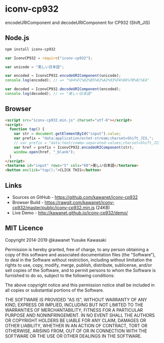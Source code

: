 # iconv-cp932

encodeURIComponent and decodeURIComponent for CP932 (Shift_JIS)

## Node.js

```sh
npm install iconv-cp932
```

```js
var IconvCP932 = require("iconv-cp932");

var unicode = "美しい日本語";

var encoded = IconvCP932.encodeURIComponent(unicode);
console.log(encoded); // => "%94%FC%82%B5%82%A2%93%FA%96%7B%8C%EA"

var decoded = IconvCP932.decodeURIComponent(encoded);
console.log(decoded); // => "美しい日本語"
```

## Browser

```html
<script src="iconv-cp932.min.js" charset="utf-8"></script>
<script>
  function tap() {
    var str = document.getElementById("input").value;
    var prefix = "data:application/octet-stream;charset=Shift_JIS,";
    // var prefix = "data:text/comma-separated-values;charset=Shift_JIS,";
    var href = prefix + IconvCP932.encodeURIComponent(str);
    window.open(href, "_blank");
  }
</script>
<textarea id="input" rows="5" cols="60">美しい日本語</textarea>
<button onclick="tap();">CLICK THIS</button>
```

## Links

- Sources on GitHub - https://github.com/kawanet/iconv-cp932
- Browser Build - https://rawgit.com/kawanet/iconv-cp932/master/public/iconv-cp932.min.js (24KB)
- Live Demo - http://kawanet.github.io/iconv-cp932/demo/

## MIT Licence

Copyright 2014-2019 @kawanet Yusuke Kawasaki

Permission is hereby granted, free of charge, to any person obtaining
a copy of this software and associated documentation files (the
"Software"), to deal in the Software without restriction, including
without limitation the rights to use, copy, modify, merge, publish,
distribute, sublicense, and/or sell copies of the Software, and to
permit persons to whom the Software is furnished to do so, subject to
the following conditions:

The above copyright notice and this permission notice shall be
included in all copies or substantial portions of the Software.

THE SOFTWARE IS PROVIDED "AS IS", WITHOUT WARRANTY OF ANY KIND,
EXPRESS OR IMPLIED, INCLUDING BUT NOT LIMITED TO THE WARRANTIES OF
MERCHANTABILITY, FITNESS FOR A PARTICULAR PURPOSE AND
NONINFRINGEMENT. IN NO EVENT SHALL THE AUTHORS OR COPYRIGHT HOLDERS BE
LIABLE FOR ANY CLAIM, DAMAGES OR OTHER LIABILITY, WHETHER IN AN ACTION
OF CONTRACT, TORT OR OTHERWISE, ARISING FROM, OUT OF OR IN CONNECTION
WITH THE SOFTWARE OR THE USE OR OTHER DEALINGS IN THE SOFTWARE.
